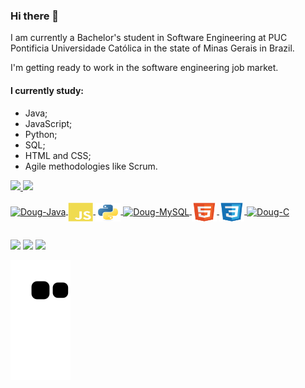### Hi there 👋

I am currently a Bachelor's student in Software Engineering at PUC Pontificia Universidade Católica in the state of Minas Gerais in Brazil.

I'm getting ready to work in the software engineering job market.

#### I currently study:
- Java;
- JavaScript;
- Python;
- SQL;
- HTML and CSS;
- Agile methodologies like Scrum.

<div >
  <a href="https://github.com/dgsilveira">
  <img height="180em" src="https://github-readme-stats.vercel.app/api?username=dgsilveira&show_icons=true&theme=dark&include_all_commits=true&count_private=true"/>
  <img height="180em" src="https://github-readme-stats.vercel.app/api/top-langs/?username=dgsilveira&layout=compact&langs_count=7&theme=dark"/>
</div>
  
  <div style="display: inline_block"><br>
  <img align="center" alt="Doug-Java" height="30" width="40" src="https://cdn.jsdelivr.net/gh/devicons/devicon/icons/java/java-original-wordmark.svg">
  <img align="center" alt="Doug-Js" height="30" width="40" src="https://raw.githubusercontent.com/devicons/devicon/master/icons/javascript/javascript-plain.svg">
  <img align="center" alt="Doug-Python" height="30" width="40" src="https://raw.githubusercontent.com/devicons/devicon/master/icons/python/python-original.svg">
  <img align="center" alt="Doug-MySQL" height="30" width="40" src="https://cdn.jsdelivr.net/gh/devicons/devicon/icons/mysql/mysql-original-wordmark.svg">
  <img align="center" alt="Doug-HTML" height="30" width="40" src="https://raw.githubusercontent.com/devicons/devicon/master/icons/html5/html5-original.svg">
  <img align="center" alt="Doug-CSS" height="30" width="40" src="https://raw.githubusercontent.com/devicons/devicon/master/icons/css3/css3-original.svg">
  <img align="center" alt="Doug-C" height="30" width="40" src="https://img.shields.io/badge/C-00599C?style=for-the-badge&logo=c&logoColor=white">
  
</div>
  
  
  ##
  
  <div> 
  <a href="https://www.instagram.com/silveiradouglas_" target="_blank"><img src="https://img.shields.io/badge/-Instagram-%23E4405F?style=for-the-badge&logo=instagram&logoColor=white" target="_blank"></a>
 <a href = "mailto:douglasgsilveira@gmail.com"><img src="https://img.shields.io/badge/-Gmail-%23333?style=for-the-badge&logo=gmail&logoColor=white" target="_blank"></a>
  <a href="https://www.linkedin.com/in/douglasgsilveira" target="_blank"><img src="https://img.shields.io/badge/-LinkedIn-%230077B5?style=for-the-badge&logo=linkedin&logoColor=white" target="_blank"></a> 
 
  ![Snake animation](https://github.com/dgsilveira/dgsilveira/blob/output/github-contribution-grid-snake.svg)
 
</div>
  
